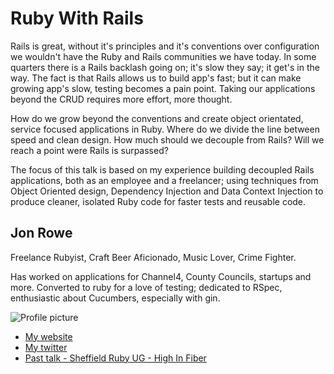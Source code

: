 # Ruby With Rails

Rails is great, without it's principles and it's conventions over
configuration we wouldn't have the Ruby and Rails communities we have
today. In some quarters there is a Rails backlash going on; it's slow
they say; it get's in the way. The fact is that Rails allows us to build
app's fast; but it can make growing app's slow, testing becomes a pain
point. Taking our applications beyond the CRUD requires more effort,
more thought.

How do we grow beyond the conventions and create object orientated,
service focused applications in Ruby. Where do we divide the line
between speed and clean design. How much should we decouple from Rails?
Will we reach a point were Rails is surpassed?

The focus of this talk is based on my experience building decoupled
Rails applications, both as an employee and a freelancer; using
techniques from Object Oriented design, Dependency Injection and Data
Context Injection to produce cleaner, isolated Ruby code for faster
tests and reusable code.

## Jon Rowe

Freelance Rubyist, Craft Beer Aficionado, Music Lover, Crime Fighter.

Has worked on applications for Channel4, County Councils, startups and
more. Converted to ruby for a love of testing; dedicated to RSpec,
enthusiastic about Cucumbers, especially with gin.

![Profile picture](https://github.com/jonrowe/call-for-proposals/raw/master/jon_rowe-ruby_with_rails/profile_picture.jpg)

- [My website](http://jonrowe.co.uk)
- [My twitter](https://twitter.com/#!/jonrowe)
- [Past talk - Sheffield Ruby UG - High In Fiber](http://highinfiber-shrug.heroku.com/)
